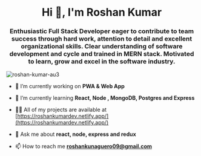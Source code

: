 <h1 align="center">Hi 👋, I'm Roshan Kumar</h1>
<h3 align="center">Enthusiastic Full Stack Developer eager to contribute to team success through hard work, attention to detail and excellent organizational skills. Clear understanding of software development and cycle and trained in MERN stack. Motivated to learn, grow and excel in the software industry.</h3>

<p align="left"> <img src="https://komarev.com/ghpvc/?username=roshan-kumar-au3" alt="roshan-kumar-au3" /> </p>

- 🔭 I’m currently working on **PWA & Web App**

- 🌱 I’m currently learning **React, Node , MongoDB, Postgres and Express**

- 👨‍💻 All of my projects are available at [https://roshankumardev.netlify.app/](https://roshankumardev.netlify.app/)

- 💬 Ask me about **react, node, express and redux**

- 📫 How to reach me **roshankunaguero09@gmail.com**
